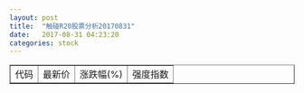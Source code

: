 ```yaml
---
layout: post
title:  "触碰R20股票分析20170831"
date:   2017-08-31 04:23:20
categories: stock
---
```

<script type="text/javascript">
var stockList = []
</script>

<table border="1">
 <tr>
 <td>代码</td>
  <td>最新价</td>
  <td>涨跌幅(%)</td>
 <td>强度指数</td>
</tr>
</table>
